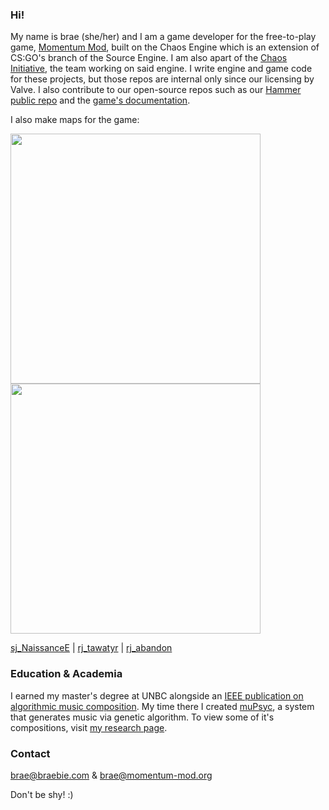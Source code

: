 ### Hi!

My name is brae (she/her) and I am a game developer for the free-to-play game, [Momentum Mod](https://momentum-mod.org/), built on the Chaos Engine which is an extension of CS:GO's branch of the Source Engine. I am also apart of the [Chaos Initiative](https://chaosinitiative.com/), the team working on said engine.
I write engine and game code for these projects, but those repos are internal only since our licensing by Valve. I also contribute to our open-source repos such as our [Hammer public repo](https://github.com/ChaosInitiative/Chaos-FGD) and the [game's documentation](https://github.com/momentum-mod/docs).

I also make maps for the game:

<a href="url"><img src="https://raw.githubusercontent.com/braem/sj_NaissanceE/main/screenshots/20201021181628_1.jpg" width="400" ></a>
<a href="url"><img src="https://raw.githubusercontent.com/braem/sj_NaissanceE/main/screenshots/20201021182348_1.jpg" width="400" ></a>

[sj_NaissanceE](https://github.com/braem/sj_NaissanceE) | [rj_tawatyr](https://github.com/braem/rj_tawatyr) | [rj_abandon](https://github.com/braem/rj_abandon)

### Education & Academia
I earned my master's degree at UNBC alongside an [IEEE publication on algorithmic music composition](https://ieeexplore.ieee.org/abstract/document/8790099).
My time there I created [muPsyc](https://github.com/braem/muPsyc), a system that generates music via genetic algorithm. 
To view some of it's compositions, visit [my research page](http://braebie.com/research.html).

### Contact
brae@braebie.com & brae@momentum-mod.org

Don't be shy! :)

<!--
**braem/braem** is a ✨ _special_ ✨ repository because its `README.md` (this file) appears on your GitHub profile.

Here are some ideas to get you started:

- 🔭 I’m currently working on ...
- 🌱 I’m currently learning ...
- 👯 I’m looking to collaborate on ...
- 🤔 I’m looking for help with ...
- 💬 Ask me about ...
- 📫 How to reach me: ...
- 😄 Pronouns: ...
- ⚡ Fun fact: ...
-->
